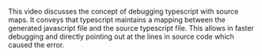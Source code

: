 This video discusses the concept of debugging typescript with source maps.
It conveys that typescript maintains a mapping between the generated javascript file
and the source typescript file. This allows in faster debugging and directly pointing out at the lines in
source code which caused the error.
